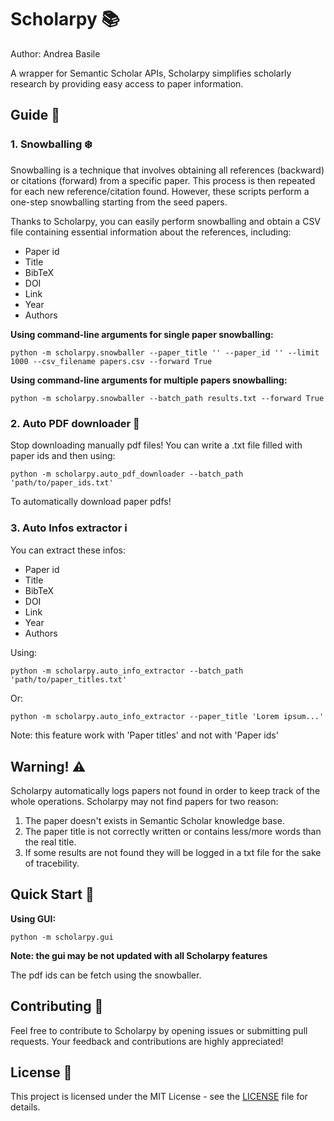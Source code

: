 # Scholarpy 📚

Author: Andrea Basile

A wrapper for Semantic Scholar APIs, Scholarpy simplifies scholarly research by providing easy access to paper information.

## Guide 📖

### 1. Snowballing ❄️

Snowballing is a technique that involves obtaining all references (backward) or citations (forward) from a specific paper. This process is then repeated for each new reference/citation found. However, these scripts perform a one-step snowballing starting from the seed papers.

Thanks to Scholarpy, you can easily perform snowballing and obtain a CSV file containing essential information about the references, including:

- Paper id
- Title
- BibTeX
- DOI
- Link
- Year
- Authors

**Using command-line arguments for single paper snowballing:**


    python -m scholarpy.snowballer --paper_title '' --paper_id '' --limit 1000 --csv_filename papers.csv --forward True


**Using command-line arguments for multiple papers snowballing:**

    python -m scholarpy.snowballer --batch_path results.txt --forward True


### 2. Auto PDF downloader 📰

Stop downloading manually pdf files! You can write a .txt file filled with paper ids and then using:

    python -m scholarpy.auto_pdf_downloader --batch_path 'path/to/paper_ids.txt'

To automatically download paper pdfs!

### 3. Auto Infos extractor ℹ️

You can extract these infos:

- Paper id
- Title
- BibTeX
- DOI
- Link
- Year
- Authors

Using:


    python -m scholarpy.auto_info_extractor --batch_path 'path/to/paper_titles.txt'

Or:


    python -m scholarpy.auto_info_extractor --paper_title 'Lorem ipsum...'

Note: this feature work with 'Paper titles' and not with 'Paper ids'

## Warning! ⚠️

Scholarpy automatically logs papers not found in order to keep track of the whole operations. Scholarpy may not find papers for two reason:

1. The paper doesn't exists in Semantic Scholar knowledge base.
2. The paper title is not correctly written or contains less/more words than the real title.
3. If some results are not found they will be logged in a txt file for the sake of tracebility.


## Quick Start 🚀

**Using GUI:**

    python -m scholarpy.gui

**Note: the gui may be not updated with all Scholarpy features**

The pdf ids can be fetch using the snowballer.

## Contributing 🤝

Feel free to contribute to Scholarpy by opening issues or submitting pull requests. Your feedback and contributions are highly appreciated!

## License 📄

This project is licensed under the MIT License - see the [LICENSE](LICENSE) file for details.
